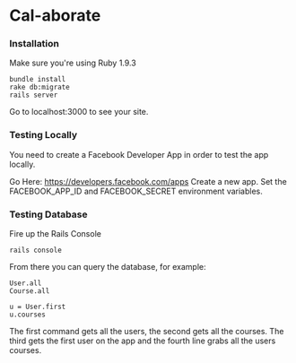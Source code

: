# Cal-aborate

### Installation

Make sure you're using Ruby 1.9.3

    bundle install
    rake db:migrate
    rails server

Go to localhost:3000 to see your site.

### Testing Locally

You need to create a Facebook Developer App in order to test the app locally.

Go Here: https://developers.facebook.com/apps
Create a new app.
Set the FACEBOOK_APP_ID and FACEBOOK_SECRET environment variables.

### Testing Database

Fire up the Rails Console

    rails console

From there you can query the database, for example:

    User.all
    Course.all

    u = User.first
    u.courses

The first command gets all the users, the second gets all the courses. The third gets the first user on the app and the fourth line grabs all the users courses.